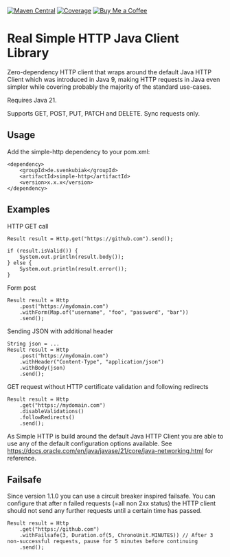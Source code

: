 [![Maven Central](https://maven-badges.herokuapp.com/maven-central/de.svenkubiak/simple-http/badge.svg)](https://mvnrepository.com/artifact/de.svenkubiak/simple-http)
[![Coverage](https://sonar.svenkubiak.de/badges/simple-http)](https://sonar.svenkubiak.de/badges/simple-http)
[![Buy Me a Coffee](https://img.shields.io/badge/Buy%20Me%20A%20Coffee-%F0%9F%8D%BA-yellow)](https://buymeacoffee.com/svenkubiak)

Real Simple HTTP Java Client Library
================

Zero-dependency HTTP client that wraps around the default Java HTTP Client which was introduced in Java 9, making HTTP requests in Java even simpler while covering probably the majority of the standard use-cases.


Requires Java 21.


Supports GET, POST, PUT, PATCH and DELETE. Sync requests only.

Usage
------------------

Add the simple-http dependency to your pom.xml:

```
<dependency>
    <groupId>de.svenkubiak</groupId>
    <artifactId>simple-http</artifactId>
    <version>x.x.x</version>
</dependency>
```

Examples
------------------

HTTP GET call

```
Result result = Http.get("https://github.com").send();

if (result.isValid()) {
    System.out.println(result.body());
} else {
    System.out.println(result.error());
}
```

Form post

```
Result result = Http
    .post("https://mydomain.com")
    .withForm(Map.of("username", "foo", "password", "bar"))
    .send();
```

Sending JSON with additional header

```
String json = ...
Result result = Http
    .post("https://mydomain.com")
    .withHeader("Content-Type", "application/json")
    .withBody(json)
    .send();
```

GET request without HTTP certificate validation and following redirects

```
Result result = Http
    .get("https://mydomain.com")
    .disableValidations()
    .followRedirects()
    .send();
```

As Simple HTTP is build around the default Java HTTP Client you are able to use any of the default configuration options available. See https://docs.oracle.com/en/java/javase/21/core/java-networking.html for reference.

Failsafe
------------------
Since version 1.1.0 you can use a circuit breaker inspired failsafe. You can configure that after n failed requests (=all non 2xx status) the HTTP client should not send any further requests until a certain time has passed.

```
Result result = Http
    .get("https://github.com")
    .withFailsafe(3, Duration.of(5, ChronoUnit.MINUTES)) // After 3 non-successful requests, pause for 5 minutes before continuing
    .send();
```